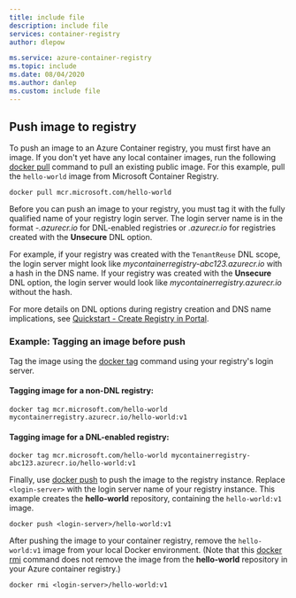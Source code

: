 ```yaml
---
title: include file
description: include file
services: container-registry
author: dlepow

ms.service: azure-container-registry
ms.topic: include
ms.date: 08/04/2020
ms.author: danlep
ms.custom: include file
---
```

## Push image to registry

To push an image to an Azure Container registry, you must first have an image. If you don't yet have any local container images, run the following [docker pull][docker-pull] command to pull an existing public image. For this example, pull the `hello-world` image from Microsoft Container Registry.

```
docker pull mcr.microsoft.com/hello-world
```

Before you can push an image to your registry, you must tag it with the fully qualified name of your registry login server. The login server name is in the format *<registry-name>-<hash>.azurecr.io* for DNL-enabled registries or *<registry-name>.azurecr.io* for registries created with the **Unsecure** DNL option.

For example, if your registry was created with the `TenantReuse` DNL scope, the login server might look like *mycontainerregistry-abc123.azurecr.io* with a hash in the DNS name. If your registry was created with the **Unsecure** DNL option, the login server would look like *mycontainerregistry.azurecr.io* without the hash.

For more details on DNL options during registry creation and DNS name implications, see [Quickstart - Create Registry in Portal](../container-registry-get-started-portal.md#configure-domain-name-label-dnl-option).

### Example: Tagging an image before push

Tag the image using the [docker tag][docker-tag] command using your registry's login server.

#### Tagging image for a non-DNL registry:

```
docker tag mcr.microsoft.com/hello-world mycontainerregistry.azurecr.io/hello-world:v1
```

#### Tagging image for a DNL-enabled registry:

```
docker tag mcr.microsoft.com/hello-world mycontainerregistry-abc123.azurecr.io/hello-world:v1
```

Finally, use [docker push][docker-push] to push the image to the registry instance. Replace `<login-server>` with the login server name of your registry instance. This example creates the **hello-world** repository, containing the `hello-world:v1` image.

```
docker push <login-server>/hello-world:v1
```

After pushing the image to your container registry, remove the `hello-world:v1` image from your local Docker environment. (Note that this [docker rmi][docker-rmi] command does not remove the image from the **hello-world** repository in your Azure container registry.)

```
docker rmi <login-server>/hello-world:v1
```

<!-- LINKS - External -->
[docker-push]: https://docs.docker.com/engine/reference/commandline/push/
[docker-pull]: https://docs.docker.com/engine/reference/commandline/pull/
[docker-rmi]: https://docs.docker.com/engine/reference/commandline/rmi/
[docker-run]: https://docs.docker.com/engine/reference/commandline/run/
[docker-tag]: https://docs.docker.com/engine/reference/commandline/tag/

<!-- LINKS - Internal -->

